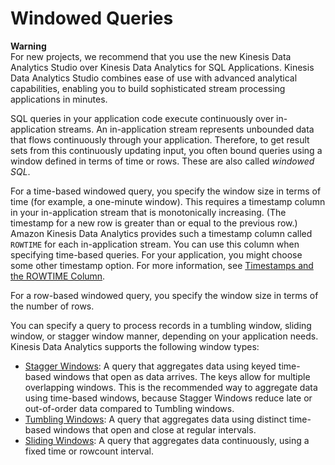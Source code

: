 # Windowed Queries<a name="windowed-sql"></a>

**Warning**  
For new projects, we recommend that you use the new Kinesis Data Analytics Studio over Kinesis Data Analytics for SQL Applications\. Kinesis Data Analytics Studio combines ease of use with advanced analytical capabilities, enabling you to build sophisticated stream processing applications in minutes\.

SQL queries in your application code execute continuously over in\-application streams\. An in\-application stream represents unbounded data that flows continuously through your application\. Therefore, to get result sets from this continuously updating input, you often bound queries using a window defined in terms of time or rows\. These are also called *windowed SQL*\. 

For a time\-based windowed query, you specify the window size in terms of time \(for example, a one\-minute window\)\. This requires a timestamp column in your in\-application stream that is monotonically increasing\. \(The timestamp for a new row is greater than or equal to the previous row\.\) Amazon Kinesis Data Analytics provides such a timestamp column called `ROWTIME` for each in\-application stream\. You can use this column when specifying time\-based queries\. For your application, you might choose some other timestamp option\. For more information, see [Timestamps and the ROWTIME Column](timestamps-rowtime-concepts.md)\.

For a row\-based windowed query, you specify the window size in terms of the number of rows\.

You can specify a query to process records in a tumbling window, sliding window, or stagger window manner, depending on your application needs\. Kinesis Data Analytics supports the following window types:
+ [Stagger Windows](stagger-window-concepts.md): A query that aggregates data using keyed time\-based windows that open as data arrives\. The keys allow for multiple overlapping windows\. This is the recommended way to aggregate data using time\-based windows, because Stagger Windows reduce late or out\-of\-order data compared to Tumbling windows\.
+ [Tumbling Windows](tumbling-window-concepts.md): A query that aggregates data using distinct time\-based windows that open and close at regular intervals\.
+ [Sliding Windows](sliding-window-concepts.md): A query that aggregates data continuously, using a fixed time or rowcount interval\.
